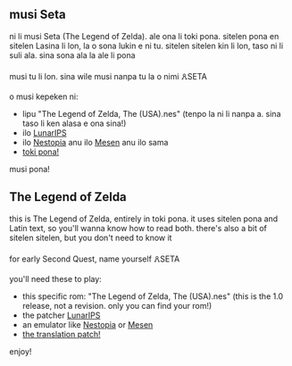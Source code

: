 musi Seta
-
ni li musi Seta (The Legend of Zelda).  ale ona li toki pona.  sitelen pona en sitelen Lasina li lon, la o sona lukin e ni tu.  sitelen sitelen kin li lon, taso ni li suli ala.  sina sona ala la ale li pona

musi tu li lon.  sina wile musi nanpa tu la o nimi 🜶SETA

o musi kepeken ni:
- lipu "The Legend of Zelda, The (USA).nes" (tenpo la ni li nanpa a.  sina taso li ken alasa e ona sina!)
- ilo [LunarIPS](https://www.romhacking.net/utilities/240/)
- ilo [Nestopia](https://nestopia.sourceforge.net/) anu ilo [Mesen](https://mesen.ca/) anu ilo sama
- [toki pona!](https://github.com/mazzies/musi-Seta/releases/tag/v1.0)

musi pona!

The Legend of Zelda
-
this is The Legend of Zelda, entirely in toki pona.  it uses sitelen pona and Latin text, so you'll wanna know how to read both.  there's also a bit of sitelen sitelen, but you don't need to know it

for early Second Quest, name yourself 🜶SETA

you'll need these to play:
- this specific rom: "The Legend of Zelda, The (USA).nes" (this is the 1.0 release, not a revision.  only you can find your rom!)
- the patcher [LunarIPS](https://www.romhacking.net/utilities/240/)
- an emulator like [Nestopia](https://nestopia.sourceforge.net/) or [Mesen](https://mesen.ca/)
- [the translation patch!](https://github.com/mazzies/musi-Seta/releases/tag/v1.0)

enjoy!
